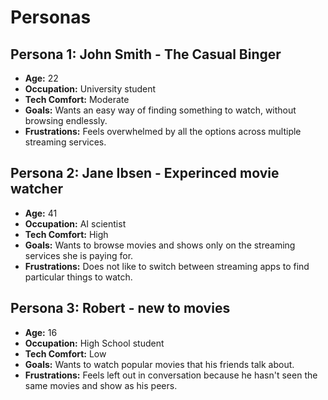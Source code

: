 # Personas

## Persona 1: John Smith - The Casual Binger
- **Age:** 22
- **Occupation:** University student
- **Tech Comfort:** Moderate
- **Goals:** Wants an easy way of finding something to watch, without browsing endlessly.  
- **Frustrations:** Feels overwhelmed by all the options across multiple streaming services. 

## Persona 2: Jane Ibsen - Experinced movie watcher
- **Age:** 41
- **Occupation:** AI scientist
- **Tech Comfort:** High 
- **Goals:** Wants to browse movies and shows only on the streaming services she is paying for. 
- **Frustrations:** Does not like to switch between streaming apps to find particular things to watch.

## Persona 3: Robert - new to movies
- **Age:** 16
- **Occupation:** High School student 
- **Tech Comfort:** Low
- **Goals:** Wants to watch popular movies that his friends talk about. 
- **Frustrations:** Feels left out in conversation because he hasn't seen the same movies and show as his peers.

